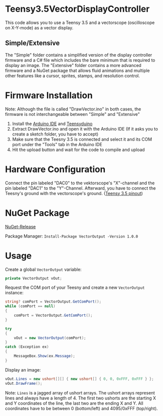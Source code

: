 # Teensy3.5VectorDisplayController
This code allows you to use a Teensy 3.5 and a vectorscope (oscilloscope on X-Y-mode) as a vector display.

## Simple/Extensive
The "Simple" folder contains a simplified version of the display controller firmware and a C# file which includes the bare minimum that is required to display an image. The "Extensive" folder contains a more advanced firmware and a NuGet package that allows fluid animations and multiple other features like a cursor, sprites, stamps, and resolution control.

# Firmware Installation
Note: Although the file is called "DrawVector.ino" in both cases, the firmware is not interchangeable between "Simple" and "Extensive"

1. Install the [Arduino IDE](https://www.arduino.cc/en/software) and [Teensyduino](https://www.pjrc.com/teensy/teensyduino.html)
2. Extract DrawVector.ino and open it with the Arduino IDE (If it asks you to create a sketch folder, you have to accept)
3. Make sure that the Teesny 3.5 is connected and select it and its COM port under the "Tools" tab in the Arduino IDE
4. Hit the upload button and wait for the code to compile and upload

# Hardware Configuration
Connect the pin labeled "DAC0" to the vektorscope's "X"-channel and the pin labeled "DAC1" to the "Y"-Channel. Afterward, you have to connect the Teesny's ground with the vectorscope's ground. ([Teensy 3.5 pinout](https://www.pjrc.com/teensy/card8a_rev3_web.pdf))

# NuGet Package
[NuGet-Release](https://www.nuget.org/packages/VectorOutput/1.0.0)

Package Manager: ```Install-Package VectorOutput -Version 1.0.0```

# Usage
Create a global ```VectorOutput``` variable:
```cs
private VectorOutput vOut;
```
Request the COM port of your Teesny and create a new ```VectorOutput``` instance:
```cs
string? comPort = VectorOutput.GetComPort();
while (comPort == null)
{
    comPort = VectorOutput.GetComPort();
}

try
{
    vOut = new VectorOutput(comPort);
}
catch (Exception ex)
{
    MessageBox.Show(ex.Message);
}
```
Display an image:
```cs
vOut.Lines = new ushort[][] { new ushort[] { 0, 0, 0xFFF, 0xFFF } };
vOut.DrawFrame();
```
Note: ```Lines``` is a jagged array of ushort arrays. The ushort arrays represent lines and always have a length of 4. The first two ushorts are the starting X and Y coordinates of the line, the last two are the ending X and Y. All coordinates have to be between 0 (bottom/left) and 4095/0xFFF (top/right).

